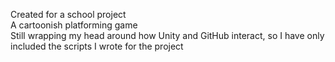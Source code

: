 Created for a school project  
A cartoonish platforming game  
Still wrapping my head around how Unity and GitHub interact, so I have only included the scripts I wrote for the project
